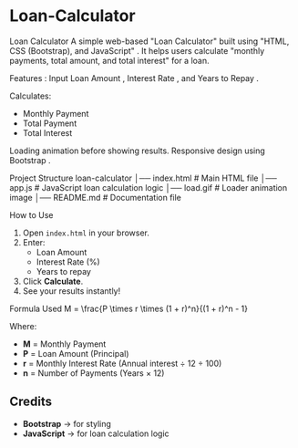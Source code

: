 # Loan-Calculator

Loan Calculator 
A simple web-based "Loan Calculator" built using "HTML, CSS (Bootstrap), and JavaScript" .
It helps users calculate "monthly payments, total amount, and total interest" for a loan.

Features :
  Input Loan Amount , Interest Rate , and Years to Repay .
  
Calculates:
  - Monthly Payment
  - Total Payment
  - Total Interest
  
Loading animation before showing results.
Responsive design using Bootstrap .

 Project Structure
  loan-calculator
    │── index.html # Main HTML file
    │── app.js # JavaScript loan calculation logic
    │── load.gif # Loader animation image
    │── README.md # Documentation file

How to Use
1. Open `index.html` in your browser.  
2. Enter:
   - Loan Amount  
   - Interest Rate (%)  
   - Years to repay  
3. Click **Calculate**.  
4. See your results instantly!   

Formula Used
M = \frac{P \times r \times (1 + r)^n}{(1 + r)^n - 1}

Where:  
- **M** = Monthly Payment  
- **P** = Loan Amount (Principal)  
- **r** = Monthly Interest Rate (Annual interest ÷ 12 ÷ 100)  
- **n** = Number of Payments (Years × 12)  

##  Credits
- **Bootstrap** → for styling  
- **JavaScript** → for loan calculation logic  



